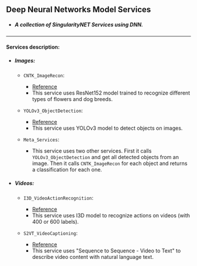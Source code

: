 ## Deep Neural Networks Model Services

- ##### A collection of SingularityNET Services using DNN.
___

#### Services description:

- ##### Images:

  - `CNTK_ImageRecon`:  
    - [Reference](https://cntk.ai/pythondocs/CNTK_301_Image_Recognition_with_Deep_Transfer_Learning.html)
    - This service uses ResNet152 model trained to recognize different types of flowers and dog breeds.
  
  - `YOLOv3_ObjectDetection`:  
    - [Reference](https://pjreddie.com/darknet/yolo/)
    - This service uses YOLOv3 model to detect objects on images.
  
  - `Meta_Services`:  
    - This service uses two other services.
    First it calls `YOLOv3_ObjectDetection` and get all detected objects from an image.
    Then it calls `CNTK_ImageRecon` for each object and returns a classification for each one.

- ##### Videos:

  - `I3D_VideoActionRecognition`:  
    - [Reference](https://github.com/deepmind/kinetics-i3d)
    - This service uses I3D model to recognize actions on videos (with 400 or 600 labels).
  
  - `S2VT_VideoCaptioning`:  
    - [Reference](https://vsubhashini.github.io/s2vt.html)
    - This service uses "Sequence to Sequence - Video to Text" to describe video content with natural language text.
